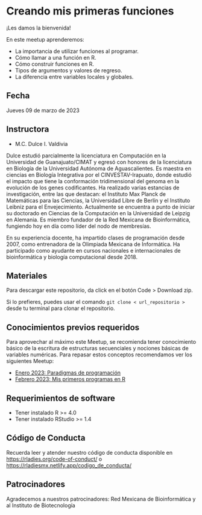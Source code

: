 # Creando mis primeras funciones


¡Les damos la bienvenida!

En este meetup aprenderemos:

- La importancia de utilizar funciones al programar.
- Cómo llamar a una función en R.
- Cómo construir funciones en R.
- Tipos de argumentos y valores de regreso.
- La diferencia entre variables locales y globales.

## Fecha 

Jueves 09 de marzo de 2023


## Instructora

- M.C. Dulce I. Valdivia

Dulce estudió parcialmente la licenciatura en Computación en la Universidad de Guanajuato/CIMAT y egresó con honores de la licenciatura en Biología de la Universidad Autónoma de Aguascalientes. Es maestra en ciencias en Biología Integrativa por el CINVESTAV-Irapuato, donde estudió el impacto que tiene la conformación tridimensional del genoma en la evolución de los genes codificantes. Ha realizado varias estancias de investigación, entre las que destacan: el Instituto Max Planck de Matemáticas para las Ciencias, la Universidad Libre de Berlín y el Instituto Leibniz para el Envejecimiento. Actualmente se encuentra a punto de iniciar su doctorado en Ciencias de la Computación en la Universidad de Leipzig en Alemania. Es miembro fundador de la Red Mexicana de Bioinformática, fungiendo hoy en día como líder del nodo de membresías.

En su experiencia docente, ha impartido clases de programación desde 2007, como entrenadora de la Olimpiada Mexicana de Informática. Ha participado como ayudante en cursos nacionales e internacionales de bioinformática y biología computacional desde 2018.

## Materiales

Para descargar este repositorio, da click en el botón Code > Download zip. 

Si lo prefieres, puedes usar el comando `git clone < url_repositorio > ` desde tu terminal para clonar el repositorio.


## Conocimientos previos requeridos

Para aprovechar al máximo este Meetup, se recomienda tener conocimiento básico de la escritura de estructuras secuenciales y nociones básicas de variables numéricas. Para repasar estos conceptos recomendamos ver los siguientes Meetup:

- [Enero 2023: Paradigmas de programación](https://www.youtube.com/watch?v=Kt6L3IWRh0A)
- [Febrero 2023: Mis primeros programas en R](https://www.youtube.com/watch?v=RKvwuQCOH18)


## Requerimientos de software

+ Tener instalado R >= 4.0
+ Tener instalado RStudio >= 1.4


## Código de Conducta

Recuerda leer y atender nuestro código de conducta disponible en https://rladies.org/code-of-conduct/ o https://rladiesmx.netlify.app/codigo_de_conducta/

## Patrocinadores

Agradecemos a nuestros patrocinadores: Red Mexicana de Bioinformática y al Instituto de Biotecnología
